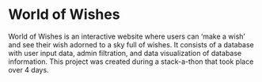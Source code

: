 # World of Wishes

World of Wishes is an interactive website where users can ‘make a wish’ and see their wish adorned to a sky full of wishes. It consists of a database with user input data, admin filtration, and data visualization of database information. This project was created during a stack-a-thon that took place over 4 days.
